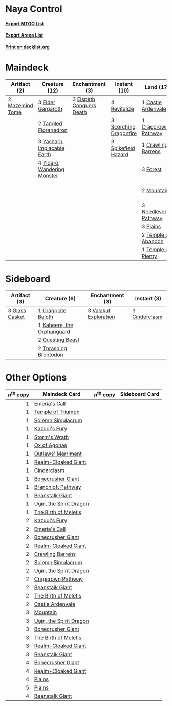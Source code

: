 # Naya Control

#### [Export MTGO List](../collection/Naya%20Control/Naya%20Control.txt)
#### [Export Arena List](../collection/Naya%20Control/Naya%20Control_arena.txt)
#### [Print on decklist.org](http://decklist.org/?deckmain=2%09Bala%20Ged%20Recovery%0A1%09Castle%20Ardenvale%0A1%09Cragcrown%20Pathway%0A1%09Crawling%20Barrens%0A4%09Cultivate%0A3%09Elder%20Gargaroth%0A3%09Elspeth%20Conquers%20Death%0A3%09Forest%0A2%09Mazemind%20Tome%0A2%09Mountain%0A3%09Needleverge%20Pathway%0A2%09Ondu%20Inversion%0A3%09Plains%0A4%09Revitalize%0A3%09Scorching%20Dragonfire%0A4%09Shatter%20the%20Sky%0A2%09Shatterskull%20Smashing%0A3%09Spikefield%20Hazard%0A2%09Tangled%20Florahedron%0A2%09Temple%20of%20Abandon%0A1%09Temple%20of%20Plenty%0A2%09Turntimber%20Symbiosis%0A3%09Yasharn,%20Implacable%20Earth%0A4%09Yidaro,%20Wandering%20Monster&deckside=3%09Cinderclasm%0A1%09Cragplate%20Baloth%0A3%09Glass%20Casket%0A1%09Kaheera,%20the%20Orphanguard%0A2%09Questing%20Beast%0A2%09Thrashing%20Brontodon%0A3%09Valakut%20Exploration)
# Maindeck

|                                       Artifact (2)                                       |                                            Creature (12)                                             |                                          Enchantment (3)                                          |                                          Instant (10)                                           |                                           Land (17)                                            |                                           Sorcery (16)                                           |
|------------------------------------------------------------------------------------------|------------------------------------------------------------------------------------------------------|---------------------------------------------------------------------------------------------------|-------------------------------------------------------------------------------------------------|------------------------------------------------------------------------------------------------|--------------------------------------------------------------------------------------------------|
|2 [Mazemind Tome](http://gatherer.wizards.com/Pages/Card/Details.aspx?multiverseid=485555)|3 [Elder Gargaroth](http://gatherer.wizards.com/Pages/Card/Details.aspx?multiverseid=485502)          |3 [Elspeth Conquers Death](http://gatherer.wizards.com/Pages/Card/Details.aspx?multiverseid=476264)|4 [Revitalize](http://gatherer.wizards.com/Pages/Card/Details.aspx?multiverseid=447171)          |1 [Castle Ardenvale](http://gatherer.wizards.com/Pages/Card/Details.aspx?multiverseid=473200)   |2 [Bala Ged Recovery](http://gatherer.wizards.com/Pages/Card/Details.aspx?multiverseid=491825)    |
|                                                                                          |2 [Tangled Florahedron](http://gatherer.wizards.com/Pages/Card/Details.aspx?multiverseid=491859)      |                                                                                                   |3 [Scorching Dragonfire](http://gatherer.wizards.com/Pages/Card/Details.aspx?multiverseid=473101)|1 [Cragcrown Pathway](http://gatherer.wizards.com/Pages/Card/Details.aspx?multiverseid=491915)  |4 [Cultivate](http://gatherer.wizards.com/Pages/Card/Details.aspx?multiverseid=442154)            |
|                                                                                          |3 [Yasharn, Implacable Earth](http://gatherer.wizards.com/Pages/Card/Details.aspx?multiverseid=491891)|                                                                                                   |3 [Spikefield Hazard](http://gatherer.wizards.com/Pages/Card/Details.aspx?multiverseid=491809)   |1 [Crawling Barrens](http://gatherer.wizards.com/Pages/Card/Details.aspx?multiverseid=491917)   |2 [Ondu Inversion](http://gatherer.wizards.com/Pages/Card/Details.aspx?multiverseid=491654)       |
|                                                                                          |4 [Yidaro, Wandering Monster](http://gatherer.wizards.com/Pages/Card/Details.aspx?multiverseid=479661)|                                                                                                   |                                                                                                 |3 [Forest](http://gatherer.wizards.com/Pages/Card/Details.aspx?multiverseid=439860)             |4 [Shatter the Sky](http://gatherer.wizards.com/Pages/Card/Details.aspx?multiverseid=476288)      |
|                                                                                          |                                                                                                      |                                                                                                   |                                                                                                 |2 [Mountain](http://gatherer.wizards.com/Pages/Card/Details.aspx?multiverseid=439859)           |2 [Shatterskull Smashing](http://gatherer.wizards.com/Pages/Card/Details.aspx?multiverseid=491802)|
|                                                                                          |                                                                                                      |                                                                                                   |                                                                                                 |3 [Needleverge Pathway](http://gatherer.wizards.com/Pages/Card/Details.aspx?multiverseid=491918)|2 [Turntimber Symbiosis](http://gatherer.wizards.com/Pages/Card/Details.aspx?multiverseid=491864) |
|                                                                                          |                                                                                                      |                                                                                                   |                                                                                                 |3 [Plains](http://gatherer.wizards.com/Pages/Card/Details.aspx?multiverseid=439856)             |                                                                                                  |
|                                                                                          |                                                                                                      |                                                                                                   |                                                                                                 |2 [Temple of Abandon](http://gatherer.wizards.com/Pages/Card/Details.aspx?multiverseid=373711)  |                                                                                                  |
|                                                                                          |                                                                                                      |                                                                                                   |                                                                                                 |1 [Temple of Plenty](http://gatherer.wizards.com/Pages/Card/Details.aspx?multiverseid=378537)   |                                                                                                  |


# Sideboard

|                                      Artifact (3)                                       |                                            Creature (6)                                             |                                        Enchantment (3)                                         |                                      Instant (3)                                       |
|-----------------------------------------------------------------------------------------|-----------------------------------------------------------------------------------------------------|------------------------------------------------------------------------------------------------|----------------------------------------------------------------------------------------|
|3 [Glass Casket](http://gatherer.wizards.com/Pages/Card/Details.aspx?multiverseid=472977)|1 [Cragplate Baloth](http://gatherer.wizards.com/Pages/Card/Details.aspx?multiverseid=491829)        |3 [Valakut Exploration](http://gatherer.wizards.com/Pages/Card/Details.aspx?multiverseid=491820)|3 [Cinderclasm](http://gatherer.wizards.com/Pages/Card/Details.aspx?multiverseid=491776)|
|                                                                                         |1 [Kaheera, the Orphanguard](http://gatherer.wizards.com/Pages/Card/Details.aspx?multiverseid=479744)|                                                                                                |                                                                                        |
|                                                                                         |2 [Questing Beast](http://gatherer.wizards.com/Pages/Card/Details.aspx?multiverseid=473133)          |                                                                                                |                                                                                        |
|                                                                                         |2 [Thrashing Brontodon](http://gatherer.wizards.com/Pages/Card/Details.aspx?multiverseid=456570)     |                                                                                                |                                                                                        |


# Other Options

|*n*<sup>th</sup> copy|                                          Maindeck Card                                           |*n*<sup>th</sup> copy|Sideboard Card|
|--------------------:|--------------------------------------------------------------------------------------------------|---------------------|--------------|
|                    1|[Emeria's Call](http://gatherer.wizards.com/Pages/Card/Details.aspx?multiverseid=491633)          |                     |              |
|                    1|[Temple of Triumph](http://gatherer.wizards.com/Pages/Card/Details.aspx?multiverseid=373560)      |                     |              |
|                    1|[Solemn Simulacrum](http://gatherer.wizards.com/Pages/Card/Details.aspx?multiverseid=389682)      |                     |              |
|                    1|[Kazuul's Fury](http://gatherer.wizards.com/Pages/Card/Details.aspx?multiverseid=491786)          |                     |              |
|                    1|[Storm's Wrath](http://gatherer.wizards.com/Pages/Card/Details.aspx?multiverseid=476408)          |                     |              |
|                    1|[Ox of Agonas](http://gatherer.wizards.com/Pages/Card/Details.aspx?multiverseid=476398)           |                     |              |
|                    1|[Outlaws' Merriment](http://gatherer.wizards.com/Pages/Card/Details.aspx?multiverseid=473160)     |                     |              |
|                    1|[Realm-Cloaked Giant](http://gatherer.wizards.com/Pages/Card/Details.aspx?multiverseid=472988)    |                     |              |
|                    1|[Cinderclasm](http://gatherer.wizards.com/Pages/Card/Details.aspx?multiverseid=491776)            |                     |              |
|                    1|[Bonecrusher Giant](http://gatherer.wizards.com/Pages/Card/Details.aspx?multiverseid=473077)      |                     |              |
|                    1|[Branchloft Pathway](http://gatherer.wizards.com/Pages/Card/Details.aspx?multiverseid=491909)     |                     |              |
|                    1|[Beanstalk Giant](http://gatherer.wizards.com/Pages/Card/Details.aspx?multiverseid=473111)        |                     |              |
|                    1|[Ugin, the Spirit Dragon](http://gatherer.wizards.com/Pages/Card/Details.aspx?multiverseid=391948)|                     |              |
|                    1|[The Birth of Meletis](http://gatherer.wizards.com/Pages/Card/Details.aspx?multiverseid=476256)   |                     |              |
|                    2|[Kazuul's Fury](http://gatherer.wizards.com/Pages/Card/Details.aspx?multiverseid=491786)          |                     |              |
|                    2|[Emeria's Call](http://gatherer.wizards.com/Pages/Card/Details.aspx?multiverseid=491633)          |                     |              |
|                    2|[Bonecrusher Giant](http://gatherer.wizards.com/Pages/Card/Details.aspx?multiverseid=473077)      |                     |              |
|                    2|[Realm-Cloaked Giant](http://gatherer.wizards.com/Pages/Card/Details.aspx?multiverseid=472988)    |                     |              |
|                    2|[Crawling Barrens](http://gatherer.wizards.com/Pages/Card/Details.aspx?multiverseid=491917)       |                     |              |
|                    2|[Solemn Simulacrum](http://gatherer.wizards.com/Pages/Card/Details.aspx?multiverseid=389682)      |                     |              |
|                    2|[Ugin, the Spirit Dragon](http://gatherer.wizards.com/Pages/Card/Details.aspx?multiverseid=391948)|                     |              |
|                    2|[Cragcrown Pathway](http://gatherer.wizards.com/Pages/Card/Details.aspx?multiverseid=491915)      |                     |              |
|                    2|[Beanstalk Giant](http://gatherer.wizards.com/Pages/Card/Details.aspx?multiverseid=473111)        |                     |              |
|                    2|[The Birth of Meletis](http://gatherer.wizards.com/Pages/Card/Details.aspx?multiverseid=476256)   |                     |              |
|                    2|[Castle Ardenvale](http://gatherer.wizards.com/Pages/Card/Details.aspx?multiverseid=473200)       |                     |              |
|                    3|[Mountain](http://gatherer.wizards.com/Pages/Card/Details.aspx?multiverseid=439859)               |                     |              |
|                    3|[Ugin, the Spirit Dragon](http://gatherer.wizards.com/Pages/Card/Details.aspx?multiverseid=391948)|                     |              |
|                    3|[Bonecrusher Giant](http://gatherer.wizards.com/Pages/Card/Details.aspx?multiverseid=473077)      |                     |              |
|                    3|[The Birth of Meletis](http://gatherer.wizards.com/Pages/Card/Details.aspx?multiverseid=476256)   |                     |              |
|                    3|[Realm-Cloaked Giant](http://gatherer.wizards.com/Pages/Card/Details.aspx?multiverseid=472988)    |                     |              |
|                    3|[Beanstalk Giant](http://gatherer.wizards.com/Pages/Card/Details.aspx?multiverseid=473111)        |                     |              |
|                    4|[Bonecrusher Giant](http://gatherer.wizards.com/Pages/Card/Details.aspx?multiverseid=473077)      |                     |              |
|                    4|[Realm-Cloaked Giant](http://gatherer.wizards.com/Pages/Card/Details.aspx?multiverseid=472988)    |                     |              |
|                    4|[Plains](http://gatherer.wizards.com/Pages/Card/Details.aspx?multiverseid=439856)                 |                     |              |
|                    5|[Plains](http://gatherer.wizards.com/Pages/Card/Details.aspx?multiverseid=439856)                 |                     |              |
|                    4|[Beanstalk Giant](http://gatherer.wizards.com/Pages/Card/Details.aspx?multiverseid=473111)        |                     |              |

